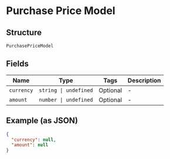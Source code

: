 
# Purchase Price Model

## Structure

`PurchasePriceModel`

## Fields

| Name | Type | Tags | Description |
|  --- | --- | --- | --- |
| `currency` | `string \| undefined` | Optional | - |
| `amount` | `number \| undefined` | Optional | - |

## Example (as JSON)

```json
{
  "currency": null,
  "amount": null
}
```


